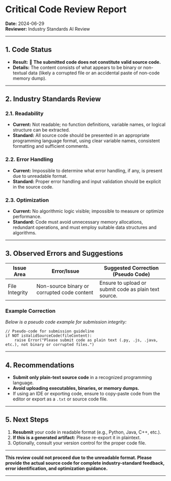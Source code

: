 # Critical Code Review Report

**Date:** 2024-06-29  
**Reviewer:** Industry Standards AI Review

---

## 1. Code Status

- **Result:** 🚫 **The submitted code does not constitute valid source code.**
- **Details:** The content consists of what appears to be binary or non-textual data (likely a corrupted file or an accidental paste of non-code memory dump).

---

## 2. Industry Standards Review

### 2.1. Readability

- **Current:** Not readable; no function definitions, variable names, or logical structure can be extracted.
- **Standard:** All source code should be presented in an appropriate programming language format, using clear variable names, consistent formatting and sufficient comments.

### 2.2. Error Handling

- **Current:** Impossible to determine what error handling, if any, is present due to unreadable format.
- **Standard:** Proper error handling and input validation should be explicit in the source code.

### 2.3. Optimization

- **Current:** No algorithmic logic visible; impossible to measure or optimize performance.
- **Standard:** Code must avoid unnecessary memory allocations, redundant operations, and must employ suitable data structures and algorithms.

---

## 3. Observed Errors and Suggestions

| Issue Area     | Error/Issue                                   | Suggested Correction (Pseudo Code)                          |
|----------------|-----------------------------------------------|-------------------------------------------------------------|
| File Integrity | Non-source binary or corrupted code content    | Ensure to upload or submit code as plain text source.       |

### **Example Correction**

*Below is a pseudo code example for submission integrity:*

```pseudo
// Pseudo-code for submission guideline
if NOT isValidSourceCode(fileContent):
    raise Error("Please submit code as plain text (.py, .js, .java, etc.), not binary or corrupted files.")
```

---

## 4. Recommendations

- **Submit only plain-text source code** in a recognized programming language.
- **Avoid uploading executables, binaries, or memory dumps.**
- If using an IDE or exporting code, ensure to copy-paste code from the editor or export as a `.txt` or source code file.

---

## 5. Next Steps

1. **Resubmit** your code in readable format (e.g., Python, Java, C++, etc.).
2. **If this is a generated artifact:** Please re-export it in plaintext.
3. Optionally, consult your version control for the proper code file.

---

**This review could not proceed due to the unreadable format. Please provide the actual source code for complete industry-standard feedback, error identification, and optimization guidance.**

---